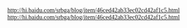 <font face="Verdana"><a href="http://hi.baidu.com/srbga/blog/item/46ced42ab33ec02cd42af1c5.html">http://hi.baidu.com/srbga/blog/item/46ced42ab33ec02cd42af1c5.html</a></font><br />
<font face="Verdana"><a href="http://hi.baidu.com/srbga/blog/item/46ced42ab33ec02cd42af1c5.html">http://hi.baidu.com/srbga/blog/item/46ced42ab33ec02cd42af1c5.html</a></font><br />
